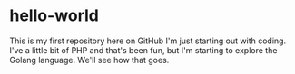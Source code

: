 # hello-world
This is my first repository here on GitHub
I'm just starting out with coding. I've a little bit of PHP and that's been fun, but I'm starting to explore the Golang language. We'll see how that goes. 
